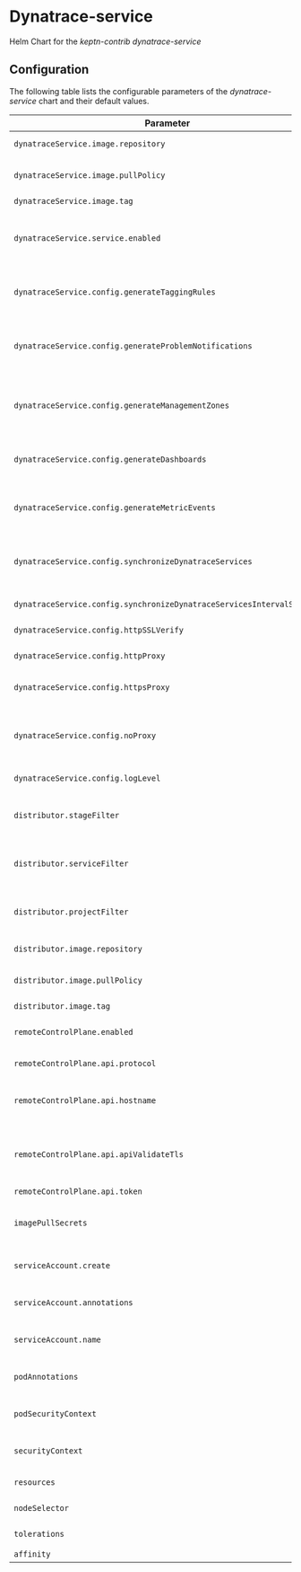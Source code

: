 
Dynatrace-service
===========

Helm Chart for the *keptn-contrib* *dynatrace-service*


## Configuration

The following table lists the configurable parameters of the *dynatrace-service* chart and their default values.

| Parameter                | Description             | Default        |
| ------------------------ | ----------------------- | -------------- |
| `dynatraceService.image.repository` | Container image name | `"docker.io/keptncontrib/dynatrace-service"` |
| `dynatraceService.image.pullPolicy` | Kubernetes image pull policy | `"IfNotPresent"` |
| `dynatraceService.image.tag` | Container tag | `""` |
| `dynatraceService.service.enabled` | Creates a kubernetes service for the *dynatrace-service* | `true` |
| `dynatraceService.config.generateTaggingRules` | Generate Tagging Rules in Dynatrace Tenant | `false` |
| `dynatraceService.config.generateProblemNotifications` | Generate Problem Notifications in Dynatrace Tenant | `false` |
| `dynatraceService.config.generateManagementZones` | Generate Management Zones in Dynatrace Tenant | `false` |
| `dynatraceService.config.generateDashboards` | Generate Dashboards in Dynatrace Tenant | `false` |
| `dynatraceService.config.generateMetricEvents` | Generate Metric Events in Dynatrace Tenant | `false` |
| `dynatraceService.config.synchronizeDynatraceServices` | Synchronize Service Entities between Dynatrace and Keptn | `true` |
| `dynatraceService.config.synchronizeDynatraceServicesIntervalSeconds` | Synchronization Interval | `300` |
| `dynatraceService.config.httpSSLVerify` | Verify HTTPS SSL certificates | `true` |
| `dynatraceService.config.httpProxy` | Proxy for HTTP requests | `""` |
| `dynatraceService.config.httpsProxy` | Proxy for HTTPS requests | `""` |
| `dynatraceService.config.noProxy` | Proxy exceptions for HTTP and HTTPS requests | `"127.0.0.1,mongodb-datastore,configuration-service,shipyard-controller,kubernetes.default.svc.cluster.local"` |
| `dynatraceService.config.logLevel`| Minimum log level to log | `info` |
| `distributor.stageFilter` | Sets the stage this *dynatrace-service* belongs to | `""` |
| `distributor.serviceFilter` | Sets the service this *dynatrace-service* belongs to | `""` |
| `distributor.projectFilter` | Sets the project this *dynatrace-service* belongs to | `""` |
| `distributor.image.repository` | Container image name | `"docker.io/keptn/distributor"` |
| `distributor.image.pullPolicy` | Kubernetes image pull policy | `"IfNotPresent"` |
| `distributor.image.tag` | Container tag | `""` |
| `remoteControlPlane.enabled` | Enables remote execution plane mode | `false` |
| `remoteControlPlane.api.protocol` | Used protocol (http, https | `"https"` |
| `remoteControlPlane.api.hostname` | Hostname of the control plane cluster (and port) | `""` |
| `remoteControlPlane.api.apiValidateTls` | Defines if the control plane certificate should be validated | `true` |
| `remoteControlPlane.api.token` | Keptn api token | `""` |
| `imagePullSecrets` | Secrets to use for container registry credentials | `[]` |
| `serviceAccount.create` | Enables the service account creation | `true` |
| `serviceAccount.annotations` | Annotations to add to the service account | `{}` |
| `serviceAccount.name` | The name of the service account to use. | `""` |
| `podAnnotations` | Annotations to add to the created pods | `{}` |
| `podSecurityContext` | Set the pod security context (e.g. `fsgroups`) | `{}` |
| `securityContext` | Set the security context (e.g. `runasuser`) | `{}` |
| `resources` | Resource limits and requests | `{}` |
| `nodeSelector` | Node selector configuration | `{}` |
| `tolerations` | Tolerations for the pods | `[]` |
| `affinity` | Affinity rules | `{}` |





